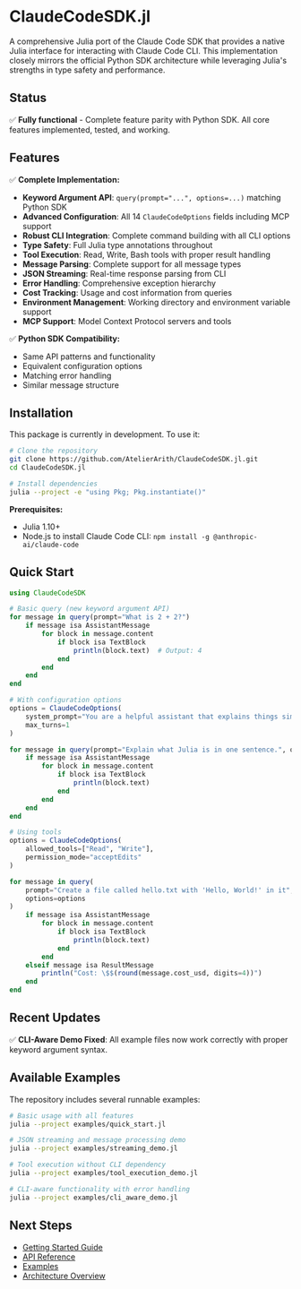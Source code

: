 # ClaudeCodeSDK.jl

A comprehensive Julia port of the Claude Code SDK that provides a native Julia interface for interacting with Claude Code CLI. This implementation closely mirrors the official Python SDK architecture while leveraging Julia's strengths in type safety and performance.

## Status

✅ **Fully functional** - Complete feature parity with Python SDK. All core features implemented, tested, and working.

## Features

✅ **Complete Implementation:**
- **Keyword Argument API**: `query(prompt="...", options=...)` matching Python SDK
- **Advanced Configuration**: All 14 `ClaudeCodeOptions` fields including MCP support
- **Robust CLI Integration**: Complete command building with all CLI options
- **Type Safety**: Full Julia type annotations throughout
- **Tool Execution**: Read, Write, Bash tools with proper result handling
- **Message Parsing**: Complete support for all message types
- **JSON Streaming**: Real-time response parsing from CLI
- **Error Handling**: Comprehensive exception hierarchy
- **Cost Tracking**: Usage and cost information from queries
- **Environment Management**: Working directory and environment variable support
- **MCP Support**: Model Context Protocol servers and tools

✅ **Python SDK Compatibility:**
- Same API patterns and functionality
- Equivalent configuration options
- Matching error handling
- Similar message structure

## Installation

This package is currently in development. To use it:

```bash
# Clone the repository
git clone https://github.com/AtelierArith/ClaudeCodeSDK.jl.git
cd ClaudeCodeSDK.jl

# Install dependencies
julia --project -e "using Pkg; Pkg.instantiate()"
```

**Prerequisites:**
- Julia 1.10+
- Node.js to install Claude Code CLI: `npm install -g @anthropic-ai/claude-code`

## Quick Start

```julia
using ClaudeCodeSDK

# Basic query (new keyword argument API)
for message in query(prompt="What is 2 + 2?")
    if message isa AssistantMessage
        for block in message.content
            if block isa TextBlock
                println(block.text)  # Output: 4
            end
        end
    end
end

# With configuration options
options = ClaudeCodeOptions(
    system_prompt="You are a helpful assistant that explains things simply.",
    max_turns=1
)

for message in query(prompt="Explain what Julia is in one sentence.", options=options)
    if message isa AssistantMessage
        for block in message.content
            if block isa TextBlock
                println(block.text)
            end
        end
    end
end

# Using tools
options = ClaudeCodeOptions(
    allowed_tools=["Read", "Write"],
    permission_mode="acceptEdits"
)

for message in query(
    prompt="Create a file called hello.txt with 'Hello, World!' in it",
    options=options
)
    if message isa AssistantMessage
        for block in message.content
            if block isa TextBlock
                println(block.text)
            end
        end
    elseif message isa ResultMessage
        println("Cost: \$$(round(message.cost_usd, digits=4))")
    end
end
```

## Recent Updates

✅ **CLI-Aware Demo Fixed**: All example files now work correctly with proper keyword argument syntax.

## Available Examples

The repository includes several runnable examples:

```bash
# Basic usage with all features
julia --project examples/quick_start.jl

# JSON streaming and message processing demo
julia --project examples/streaming_demo.jl

# Tool execution without CLI dependency
julia --project examples/tool_execution_demo.jl

# CLI-aware functionality with error handling
julia --project examples/cli_aware_demo.jl
```

## Next Steps

- [Getting Started Guide](getting-started.md)
- [API Reference](api.md)
- [Examples](examples.md)
- [Architecture Overview](architecture.md)